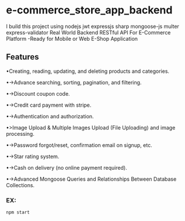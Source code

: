 # e-commerce_store_app_backend
 
I build this project using nodejs jwt expressjs sharp mongoose-js multer express-validator Real World Backend RESTful API For E-Commerce Platform -Ready for Mobile or Web E-Shop Application
## Features
•Creating, reading, updating, and deleting products and categories.

•->Advance searching, sorting, pagination, and filtering.

•->Discount coupon code.

•->Credit card payment with stripe.

•->Authentication and authorization.

•>Image Upload & Multiple Images Upload (File Uploading) and image processing.

•->Password forgot/reset, confirmation email on signup, etc.

•->Star rating system.

•->Cash on delivery (no online payment required).

•->Advanced Mongoose Queries and Relationships Between Database Collections.



### EX:
 ```
npm start
```
 
 
